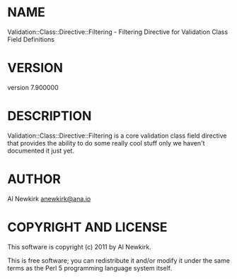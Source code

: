 # NAME

Validation::Class::Directive::Filtering - Filtering Directive for Validation Class Field Definitions

# VERSION

version 7.900000

# DESCRIPTION

Validation::Class::Directive::Filtering is a core validation class field directive
that provides the ability to do some really cool stuff only we haven't
documented it just yet.

# AUTHOR

Al Newkirk <anewkirk@ana.io>

# COPYRIGHT AND LICENSE

This software is copyright (c) 2011 by Al Newkirk.

This is free software; you can redistribute it and/or modify it under
the same terms as the Perl 5 programming language system itself.
